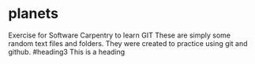 # planets
Exercise for Software Carpentry to learn GIT
These are simply some random text files and folders.
They were created to practice using git and github.
#heading3 This is a heading
